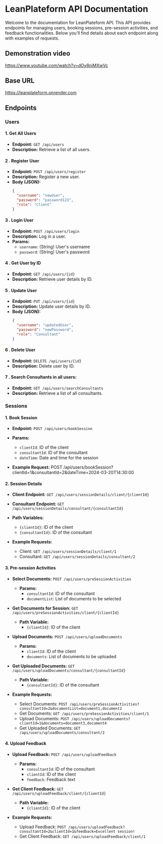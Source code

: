 # LeanPlateform API Documentation

Welcome to the documentation for LeanPlateform API. This API provides endpoints for managing users, booking sessions, pre-session activities, and feedback functionalities. Below you'll find details about each endpoint along with examples of requests.

## Demonstration video

https://www.youtube.com/watch?v=dOy8niMXwVc

## Base URL

https://leanplateform.onrender.com


## Endpoints

### Users

#### 1. Get All Users

* **Endpoint:** `GET /api/users`
* **Description:** Retrieve a list of all users.

#### 2 . Register User

* **Endpoint:** `POST /api/users/register`
* **Description:** Register a new user.
* **Body (JSON):**
  ```json
  {
    "username": "newUser",
    "password": "password123",
    "role": "Client"
  }

#### 3 . Login User

* **Endpoint:** `POST /api/users/login`
* **Description:** Log in a user.
* **Params:**
  * `username`: (String) User's username
  * `password`: (String) User's password

#### 4 . Get User by ID

* **Endpoint:** `GET /api/users/{id}`
* **Description:** Retrieve user details by ID.

####  5 . Update User

* **Endpoint:** `PUT /api/users/{id}`
* **Description:** Update user details by ID.
* **Body (JSON):**
  ```json
  {
    "username": "updatedUser",
    "password": "newPassword",
    "role": "Consultant"
  }

#### 6 . Delete User

* **Endpoint:** `DELETE /api/users/{id}`
* **Description:** Delete user by ID.


#### 7 . Search Consultants in all users:
* **Endpoint:** `GET /api/users/searchConsultants`
* **Description:** Retrieve a list of all consultants.


### Sessions

#### 1. Book Session

* **Endpoint:** `POST /api/users/bookSession`
* **Params:**
  * `clientId`: ID of the client
  * `consultantId`: ID of the consultant
  * `dateTime`: Date and time for the session

* **Example Request:** POST /api/users/bookSession?clientId=1&consultantId=2&dateTime=2024-03-20T14:30:00

#### 2. Session Details

* **Client Endpoint:** `GET /api/users/sessionDetails/client/{clientId}`
* **Consultant Endpoint:** `GET /api/users/sessionDetails/consultant/{consultantId}`
* **Path Variables:**
  * `{clientId}`: ID of the client
  * `{consultantId}`: ID of the consultant

* **Example Requests:**
  * Client: `GET /api/users/sessionDetails/client/1`
  * Consultant: `GET /api/users/sessionDetails/consultant/2`

#### 3. Pre-session Activities

* **Select Documents:** `POST /api/users/preSessionActivities`
  * **Params:**
    * `consultantId`: ID of the consultant
    * `documentList`: List of documents to be selected
* **Get Documents for Session:** `GET /api/users/preSessionActivities/client/{clientId}`
  * **Path Variable:**
    * `{clientId}`: ID of the client
* **Upload Documents:** `POST /api/users/uploadDocuments`
  * **Params:**
    * `clientId`: ID of the client
    * `documents`: List of documents to be uploaded
* **Get Uploaded Documents:** `GET /api/users/uploadDocuments/consultant/{consultantId}`
  * **Path Variable:**
    * `{consultantId}`: ID of the consultant

* **Example Requests:**
  * Select Documents: `POST /api/users/preSessionActivities?consultantId=2&documentList=document1,document2`
  * Get Documents: `GET /api/users/preSessionActivities/client/1`
  * Upload Documents: `POST /api/users/uploadDocuments?clientId=1&documents=document3,document4`
  * Get Uploaded Documents: `GET /api/users/uploadDocuments/consultant/2`

#### 4. Upload Feedback

* **Upload Feedback:** `POST /api/users/uploadFeedback`
  * **Params:**
    * `consultantId`: ID of the consultant
    * `clientId`: ID of the client
    * `feedback`: Feedback text
* **Get Client Feedback:** `GET /api/users/uploadFeedback/client/{clientId}`
  * **Path Variable:**
    * `{clientId}`: ID of the client

* **Example Requests:**
  * Upload Feedback: `POST /api/users/uploadFeedback?consultantId=2&clientId=1&feedback=Excellent session!`
  * Get Client Feedback: `GET /api/users/uploadFeedback/client/1`

